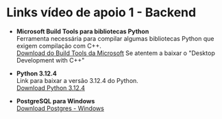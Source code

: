 # Links vídeo de apoio 1 - Backend

- **Microsoft Build Tools para bibliotecas Python**  
  Ferramenta necessária para compilar algumas bibliotecas Python que exigem compilação com C++.  
  [Download do Build Tools da Microsoft](https://visualstudio.microsoft.com/visual-cpp-build-tools/)
  Se atentem a baixar o "Desktop Development with C++"
  
- **Python 3.12.4**  
  Link para baixar a versão 3.12.4 do Python.  
  [Download Python 3.12.4](https://www.python.org/downloads/release/python-3124/)

- **PostgreSQL para Windows**    
  [Download Postgres - Windows](https://www.postgresql.org/download/windows/)
